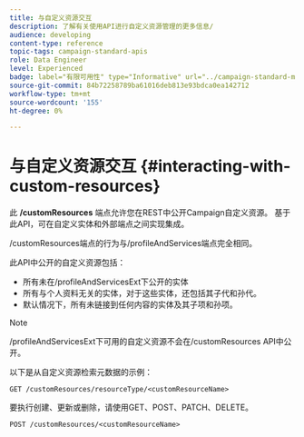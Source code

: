 ```yaml
---
title: 与自定义资源交互
description: 了解有关使用API进行自定义资源管理的更多信息/
audience: developing
content-type: reference
topic-tags: campaign-standard-apis
role: Data Engineer
level: Experienced
badge: label="有限可用性" type="Informative" url="../campaign-standard-migration-home.md" tooltip="仅限于Campaign Standard已迁移的用户"
source-git-commit: 84b72258789ba61016deb813e93bdca0ea142712
workflow-type: tm+mt
source-wordcount: '155'
ht-degree: 0%

---
```


# 与自定义资源交互 {#interacting-with-custom-resources}

此 **/customResources** 端点允许您在REST中公开Campaign自定义资源。 基于此API，可在自定义实体和外部端点之间实现集成。

/customResources端点的行为与/profileAndServices端点完全相同。

此API中公开的自定义资源包括：

* 所有未在/profileAndServicesExt下公开的实体
* 所有与个人资料无关的实体，对于这些实体，还包括其子代和孙代。
* 默认情况下，所有未链接到任何内容的实体及其子项和孙项。

>[!NOTE]
>/profileAndServicesExt下可用的自定义资源不会在/customResources API中公开。


以下是从自定义资源检索元数据的示例：

```
GET /customResources/resourceType/<customResourceName>
```

要执行创建、更新或删除，请使用GET、POST、PATCH、DELETE。

```
POST /customResources/<customResourceName>
```
